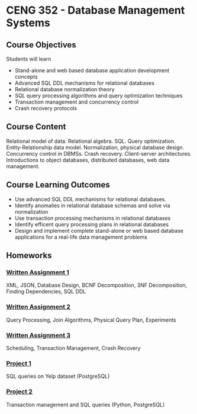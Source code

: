 # CENG 352 - Database Management Systems

## Course Objectives

Students will learn

* Stand-alone and web based database application development concepts
* Advanced SQL DDL mechanisms for relational databases
* Relational database normalization theory
* SQL query processing algorithms and query optimization techniques
* Transaction management and concurrency control
* Crash recovery protocols

## Course Content

Relational model of data. Relational algebra. SQL. Query optimization. Entity-Relationship data model. Normalization, physical database design. Concurrency control in DBMSs. Crash recovery. Client-server architectures. Introductions to object databases, distributed databases, web data management. 

## Course Learning Outcomes


* Use advanced SQL DDL mechanisms for relational databases.
* Identify anomalies in relational database schemas and solve via normalization 
* Use transaction processing mechanisms in relational databases
* Identify efficent query processing plans in relational databases
* Design and implement complete stand-alone or web based database applications for a real-life data management problems  


## Homeworks


### [Written Assignment 1](https://github.com/frozsgy/METU/tree/master/CENG352/Written%20Assignment%201)

XML, JSON, Database Design, BCNF Decomposition, 3NF Decomposition, Finding Dependencies, SQL DDL

### [Written Assignment 2](https://github.com/frozsgy/METU/tree/master/CENG352/Written%20Assignment%202)

Query Processing, Join Algorithms, Physical Query Plan, Experiments

### [Written Assignment 3](https://github.com/frozsgy/METU/tree/master/CENG352/Written%20Assignment%203)

Scheduling, Transaction Management, Crash Recovery

### [Project 1](https://github.com/frozsgy/METU/tree/master/CENG352/Project%201)

SQL queries on Yelp dataset (PostgreSQL)

### [Project 2](https://github.com/frozsgy/METU/tree/master/CENG352/Project%202)

Transaction management and SQL queries (Python, PostgreSQL)